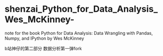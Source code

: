 # shenzai_Python_for_Data_Analysis_Wes_McKinney-

note for the book Python for Data Analysis: Data Wrangling with Pandas, Numpy, and IPython by Wes McKinney

b站神仔的第二部分 数据分析第一弹fork

